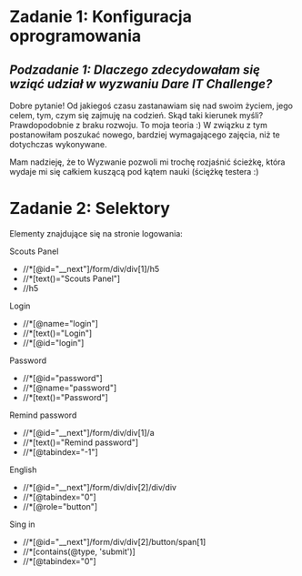# **Zadanie 1: Konfiguracja oprogramowania**
## *Podzadanie 1: Dlaczego zdecydowałam się wziąć udział w wyzwaniu Dare IT Challenge?*

Dobre pytanie! Od jakiegoś czasu zastanawiam się nad swoim życiem, jego celem, tym, czym się zajmuję na codzień.
Skąd taki kierunek myśli? Prawdopodobnie z braku rozwoju. To moja teoria :)
W związku z tym postanowiłam poszukać nowego, bardziej wymagającego zajęcia, niż te dotychczas wykonywane.

Mam nadzieję, że to Wyzwanie pozwoli mi trochę rozjaśnić ścieżkę, która wydaje mi się całkiem kuszącą pod kątem nauki (ściężkę testera :)

# **Zadanie 2: Selektory**

Elementy znajdujące się na stronie logowania:

Scouts Panel
 * //*[@id="__next"]/form/div/div[1]/h5
 * //*[text()="Scouts Panel"]
 * //h5

Login
* //*[@name="login"]
* //*[text()="Login"]
* //*[@id="login"]

Password
* //*[@id="password"]
* //*[@name="password"]
* //*[text()="Password"]

Remind password
* //*[@id="__next"]/form/div/div[1]/a
* //*[text()="Remind password"]
* //*[@tabindex="-1"]

English
* //*[@id="__next"]/form/div/div[2]/div/div
* //*[@tabindex="0"]
* //*[@role="button"]

Sing in
* //*[@id="__next"]/form/div/div[2]/button/span[1]
* //*[contains(@type, 'submit')]
* //*[@tabindex="0"]




  




